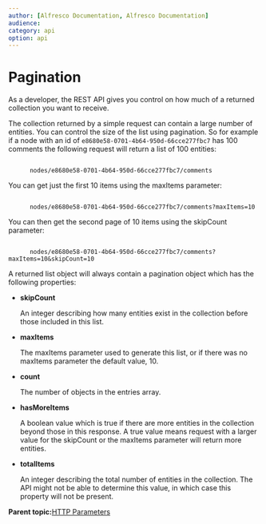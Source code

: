 ```yaml
---
author: [Alfresco Documentation, Alfresco Documentation]
audience: 
category: api
option: api
---
```


# Pagination

As a developer, the REST API gives you control on how much of a returned collection you want to receive.

The collection returned by a simple request can contain a large number of entities. You can control the size of the list using pagination. So for example if a node with an id of `e8680e58-0701-4b64-950d-66cce277fbc7` has 100 comments the following request will return a list of 100 entities:

```

      nodes/e8680e58-0701-4b64-950d-66cce277fbc7/comments
```

You can get just the first 10 items using the maxItems parameter:

```

      nodes/e8680e58-0701-4b64-950d-66cce277fbc7/comments?maxItems=10
```

You can then get the second page of 10 items using the skipCount parameter:

```

      nodes/e8680e58-0701-4b64-950d-66cce277fbc7/comments?maxItems=10&skipCount=10
```

A returned list object will always contain a pagination object which has the following properties:

-   **skipCount**

    An integer describing how many entities exist in the collection before those included in this list.

-   **maxItems**

    The maxItems parameter used to generate this list, or if there was no maxItems parameter the default value, 10.

-   **count**

    The number of objects in the entries array.

-   **hasMoreItems**

    A boolean value which is true if there are more entities in the collection beyond those in this response. A true value means request with a larger value for the skipCount or the maxItems parameter will return more entities.

-   **totalItems**

    An integer describing the total number of entities in the collection. The API might not be able to determine this value, in which case this property will not be present.


**Parent topic:**[HTTP Parameters](../../../pra/1/concepts/pra-parameters.md)

